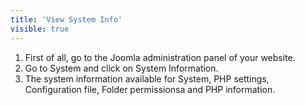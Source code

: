 ```yaml
---
title: 'View System Info'
visible: true
---
```


1. First of all, go to the Joomla administration panel of your website.
2. Go to System and click on System Information.
3. The system information available for System, PHP settings, Configuration file, Folder permissionsa and PHP information.
